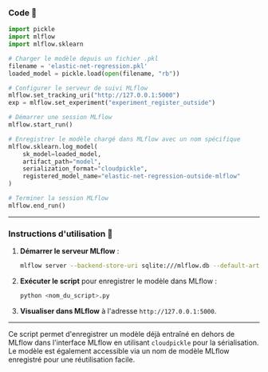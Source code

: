 

### Code 📝

```python
import pickle
import mlflow
import mlflow.sklearn

# Charger le modèle depuis un fichier .pkl
filename = 'elastic-net-regression.pkl'
loaded_model = pickle.load(open(filename, "rb"))

# Configurer le serveur de suivi MLflow
mlflow.set_tracking_uri("http://127.0.0.1:5000")
exp = mlflow.set_experiment("experiment_register_outside")

# Démarrer une session MLflow
mlflow.start_run()

# Enregistrer le modèle chargé dans MLflow avec un nom spécifique
mlflow.sklearn.log_model(
    sk_model=loaded_model,
    artifact_path="model",
    serialization_format="cloudpickle",
    registered_model_name="elastic-net-regression-outside-mlflow"
)

# Terminer la session MLflow
mlflow.end_run()
```

---

### Instructions d'utilisation 📖

1. **Démarrer le serveur MLflow** :
   ```bash
   mlflow server --backend-store-uri sqlite:///mlflow.db --default-artifact-root ./mlflow-artifacts --host 127.0.0.1 --port 5000
   ```

2. **Exécuter le script** pour enregistrer le modèle dans MLflow :
   ```bash
   python <nom_du_script>.py
   ```

3. **Visualiser dans MLflow** à l'adresse `http://127.0.0.1:5000`.

---

Ce script permet d'enregistrer un modèle déjà entraîné en dehors de MLflow dans l'interface MLflow en utilisant `cloudpickle` pour la sérialisation. Le modèle est également accessible via un nom de modèle MLflow enregistré pour une réutilisation facile.
